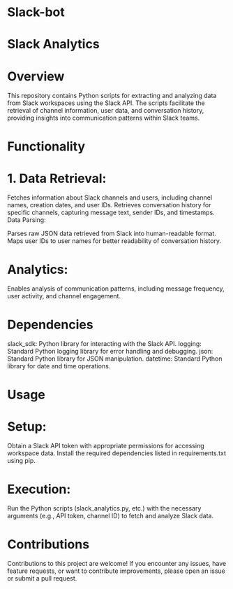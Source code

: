 # Slack-bot
# Slack Analytics
# Overview
This repository contains Python scripts for extracting and analyzing data from Slack workspaces using the Slack API. The scripts facilitate the retrieval of channel information, user data, and conversation history, providing insights into communication patterns within Slack teams.

# Functionality
# 1. Data Retrieval:

Fetches information about Slack channels and users, including channel names, creation dates, and user IDs.
Retrieves conversation history for specific channels, capturing message text, sender IDs, and timestamps.
Data Parsing:

Parses raw JSON data retrieved from Slack into human-readable format.
Maps user IDs to user names for better readability of conversation history.

# Analytics:
Enables analysis of communication patterns, including message frequency, user activity, and channel engagement.

# Dependencies
slack_sdk: Python library for interacting with the Slack API.
logging: Standard Python logging library for error handling and debugging.
json: Standard Python library for JSON manipulation.
datetime: Standard Python library for date and time operations.

# Usage
# Setup:
Obtain a Slack API token with appropriate permissions for accessing workspace data.
Install the required dependencies listed in requirements.txt using pip.
# Execution:
Run the Python scripts (slack_analytics.py, etc.) with the necessary arguments (e.g., API token, channel ID) to fetch and analyze Slack data.
# Contributions
Contributions to this project are welcome! If you encounter any issues, have feature requests, or want to contribute improvements, please open an issue or submit a pull request.

